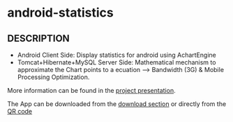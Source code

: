 android-statistics
==================
## DESCRIPTION
 * Android Client Side: Display statistics for android using AchartEngine
 * Tomcat+Hibernate+MySQL Server Side: Mathematical mechanism to approximate the Chart points to a ecuation --> Bandwidth (3G) & Mobile Processing Optimization.
 
 More information can be found in the [project presentation](http://www.slideshare.net/DidacMontero/tucharts-project-first-spring).
 
The App can be downloaded from the [download section](https://github.com/umbreak/android-statistics/downloads) or directly from the [QR code](https://github.com/umbreak/android-statistics/TU-Charts%20App.apk/qr_code)
